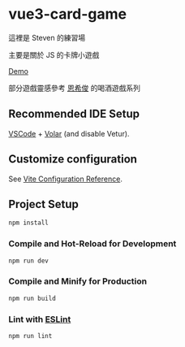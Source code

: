# vue3-card-game

<p>這裡是 Steven 的練習場</p>
<p>主要是關於 JS 的卡牌小遊戲</p>
<a href="https://y7516552.github.io/vue3-card-game/dist">Demo</a>
<p>
    部分遊戲靈感參考
    <a href="https://www.youtube.com/@McJengSu/videos">恩希俊</a>
    的喝酒遊戲系列
</p>

## Recommended IDE Setup

[VSCode](https://code.visualstudio.com/) + [Volar](https://marketplace.visualstudio.com/items?itemName=Vue.volar) (and disable Vetur).

## Customize configuration

See [Vite Configuration Reference](https://vite.dev/config/).

## Project Setup

```sh
npm install
```

### Compile and Hot-Reload for Development

```sh
npm run dev
```

### Compile and Minify for Production

```sh
npm run build
```

### Lint with [ESLint](https://eslint.org/)

```sh
npm run lint
```
